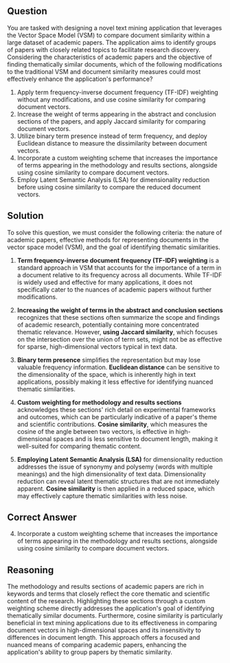 ## Question
You are tasked with designing a novel text mining application that leverages the Vector Space Model (VSM) to compare document similarity within a large dataset of academic papers. The application aims to identify groups of papers with closely related topics to facilitate research discovery. Considering the characteristics of academic papers and the objective of finding thematically similar documents, which of the following modifications to the traditional VSM and document similarity measures could most effectively enhance the application's performance?

1. Apply term frequency-inverse document frequency (TF-IDF) weighting without any modifications, and use cosine similarity for comparing document vectors.
2. Increase the weight of terms appearing in the abstract and conclusion sections of the papers, and apply Jaccard similarity for comparing document vectors.
3. Utilize binary term presence instead of term frequency, and deploy Euclidean distance to measure the dissimilarity between document vectors.
4. Incorporate a custom weighting scheme that increases the importance of terms appearing in the methodology and results sections, alongside using cosine similarity to compare document vectors.
5. Employ Latent Semantic Analysis (LSA) for dimensionality reduction before using cosine similarity to compare the reduced document vectors.

## Solution
To solve this question, we must consider the following criteria: the nature of academic papers, effective methods for representing documents in the vector space model (VSM), and the goal of identifying thematic similarities.

1. **Term frequency-inverse document frequency (TF-IDF) weighting** is a standard approach in VSM that accounts for the importance of a term in a document relative to its frequency across all documents. While TF-IDF is widely used and effective for many applications, it does not specifically cater to the nuances of academic papers without further modifications.

2. **Increasing the weight of terms in the abstract and conclusion sections** recognizes that these sections often summarize the scope and findings of academic research, potentially containing more concentrated thematic relevance. However, **using Jaccard similarity**, which focuses on the intersection over the union of term sets, might not be as effective for sparse, high-dimensional vectors typical in text data.

3. **Binary term presence** simplifies the representation but may lose valuable frequency information. **Euclidean distance** can be sensitive to the dimensionality of the space, which is inherently high in text applications, possibly making it less effective for identifying nuanced thematic similarities.

4. **Custom weighting for methodology and results sections** acknowledges these sections' rich detail on experimental frameworks and outcomes, which can be particularly indicative of a paper's theme and scientific contributions. **Cosine similarity**, which measures the cosine of the angle between two vectors, is effective in high-dimensional spaces and is less sensitive to document length, making it well-suited for comparing thematic content.

5. **Employing Latent Semantic Analysis (LSA)** for dimensionality reduction addresses the issue of synonymy and polysemy (words with multiple meanings) and the high dimensionality of text data. Dimensionality reduction can reveal latent thematic structures that are not immediately apparent. **Cosine similarity** is then applied in a reduced space, which may effectively capture thematic similarities with less noise.

## Correct Answer
4. Incorporate a custom weighting scheme that increases the importance of terms appearing in the methodology and results sections, alongside using cosine similarity to compare document vectors.

## Reasoning
The methodology and results sections of academic papers are rich in keywords and terms that closely reflect the core thematic and scientific content of the research. Highlighting these sections through a custom weighting scheme directly addresses the application's goal of identifying thematically similar documents. Furthermore, cosine similarity is particularly beneficial in text mining applications due to its effectiveness in comparing document vectors in high-dimensional spaces and its insensitivity to differences in document length. This approach offers a focused and nuanced means of comparing academic papers, enhancing the application's ability to group papers by thematic similarity.